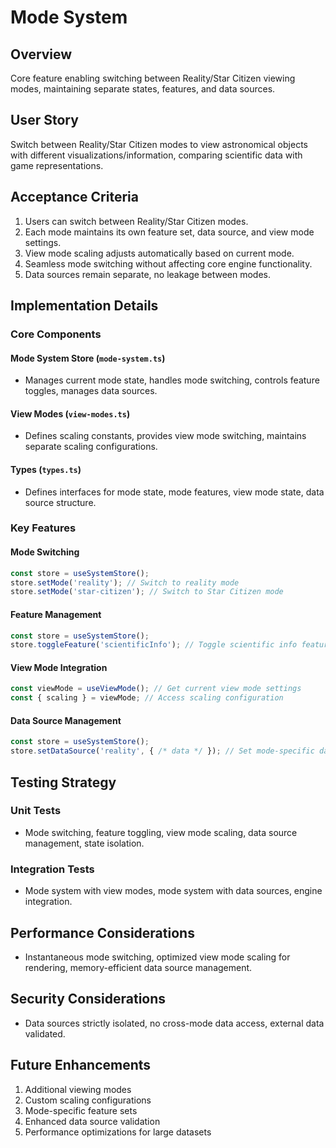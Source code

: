 # Mode System

## Overview
Core feature enabling switching between Reality/Star Citizen viewing modes, maintaining separate states, features, and data sources.

## User Story
Switch between Reality/Star Citizen modes to view astronomical objects with different visualizations/information, comparing scientific data with game representations.

## Acceptance Criteria
1. Users can switch between Reality/Star Citizen modes.
2. Each mode maintains its own feature set, data source, and view mode settings.
3. View mode scaling adjusts automatically based on current mode.
4. Seamless mode switching without affecting core engine functionality.
5. Data sources remain separate, no leakage between modes.

## Implementation Details

### Core Components

#### Mode System Store (`mode-system.ts`)
- Manages current mode state, handles mode switching, controls feature toggles, manages data sources.

#### View Modes (`view-modes.ts`)
- Defines scaling constants, provides view mode switching, maintains separate scaling configurations.

#### Types (`types.ts`)
- Defines interfaces for mode state, mode features, view mode state, data source structure.

### Key Features

#### Mode Switching
```typescript
const store = useSystemStore();
store.setMode('reality'); // Switch to reality mode
store.setMode('star-citizen'); // Switch to Star Citizen mode
```

#### Feature Management
```typescript
const store = useSystemStore();
store.toggleFeature('scientificInfo'); // Toggle scientific info feature
```

#### View Mode Integration
```typescript
const viewMode = useViewMode(); // Get current view mode settings
const { scaling } = viewMode; // Access scaling configuration
```

#### Data Source Management
```typescript
const store = useSystemStore();
store.setDataSource('reality', { /* data */ }); // Set mode-specific data
```

## Testing Strategy

### Unit Tests
- Mode switching, feature toggling, view mode scaling, data source management, state isolation.

### Integration Tests
- Mode system with view modes, mode system with data sources, engine integration.

## Performance Considerations
- Instantaneous mode switching, optimized view mode scaling for rendering, memory-efficient data source management.

## Security Considerations
- Data sources strictly isolated, no cross-mode data access, external data validated.

## Future Enhancements
1. Additional viewing modes
2. Custom scaling configurations
3. Mode-specific feature sets
4. Enhanced data source validation
5. Performance optimizations for large datasets 